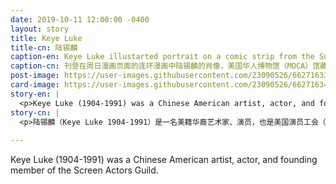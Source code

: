 ```yaml
---
date: 2019-10-11 12:00:00 -0400
layout: story
title: Keye Luke
title-cn: 陆锡麟
caption-en: Keye Luke illustarted portrait on a comic strip from the Sunday comic section, Museum of Chinese in<br>America (MOCA) Collection
caption-cn: 刊登在周日漫画页面的连环漫画中陆锡麟的肖像，美国华人博物馆（MOCA）馆藏
post-image: https://user-images.githubusercontent.com/23090526/66271633-5ee95380-e82e-11e9-8b37-939a7163e273.jpg
card-image: https://user-images.githubusercontent.com/23090526/66271634-5f81ea00-e82e-11e9-9ff0-7599d9ea37f6.jpg
story-en: |
  <p>Keye Luke (1904-1991) was a Chinese American artist, actor, and founding member of the Screen Actors Guild. One of the most prominent Asian actor’s in America in the mid-twentieth century, he was the first Chinese-American contract actor signed by RKO, Universal Pictures, and Metro-Goldwyn-Mayer. He was first an artist and muralist, beginning in the studio system as a commercial set artist before landing his first acting role in <i>The Painted Veil</i> alongside Greta Garbo. Luke’s acting career took off when he was cast as Charlie Chan’s eldest son in <i>Charlie Chan in Paris</i> – his incredible on-screen rapport with lead actor Warner Oland turned “Number One Son” into a regular character in the series. Luke went on to have a prolific career in Hollywood. He became the only Asian actor to play an Asian lead detective in the 1930s and 1940s with the role of Mr. Wong in <i>Phantom of Chinatown</i>, which he portrayed without “Orientalizing” the character as his predecessor Boris Karloff had done. Luke also played Kato in the original <i>Green Hornet</i> serials and appeared in a number of popular TV shows, including <i>Kung Fu</i>, <i>General Hospital</i>, and <i>Star Trek</i>. Luke was honored with a star on the Hollywood Walk of Fame in 1990.</p>
story-cn: |
  <p>陆锡麟（Keye Luke 1904-1991）是一名美籍华裔艺术家、演员，也是美国演员工会（Screen Actors Guild）的创始成员。作为20世纪中叶在美国最著名的亚裔演员之一，他是第一个RKO、环球影业（Universal Pictures）和米高梅（Metro-Goldwyn-Mayer）公司签约的华裔美国演员。他最初是一位艺术家和壁画家，在与葛丽泰 嘉宝（Greta Garbo）合作出演《面纱》（<i>The Painted Veil</i>）之前，他开始是影视系统中的商业布景艺术家。陆锡麟的演艺生涯开始于他在《陈查理在巴黎》（<i>Charlie Chan in Paris</i>）中饰演陈查理的长子----他与主演华纳·欧兰德（Warner Oland）在银幕中令人难以置信的银幕交融使得他“头号儿子”的角色成为了该系列中经常出现的角色。陆锡麟继续其在好莱坞多产的职业生涯。上世纪三四十年代，他在《华埠魅影》（<i>Phantom of Chinatown</i>）中饰演黄先生，成为唯一一位饰演亚洲首席侦探的亚裔演员。他在这部影片中没有像他的前任者鲍里斯·卡洛夫（Boris Karloff）那样“东方化”这个角色。陆锡麟还在原版《青蜂侠》（<i>Green Hornet</i>）系列中饰演加藤（Kato），并出现在多部热门电视剧中，包括《功夫》（<i>Kung Fu</i>）、《综合医院》（<i>General Hospital</i>）和《星际迷航》（<i>Star Trek</i>）。1990年，陆锡麟被授予了好莱坞星光大道上的一颗星。</p>
  
---
```

Keye Luke (1904-1991) was a Chinese American artist, actor, and founding member of the Screen Actors Guild.
